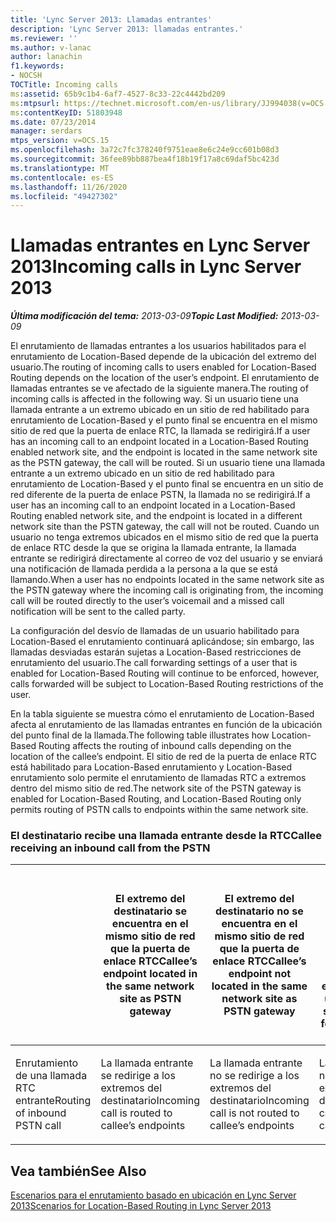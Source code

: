 ```yaml
---
title: 'Lync Server 2013: Llamadas entrantes'
description: 'Lync Server 2013: llamadas entrantes.'
ms.reviewer: ''
ms.author: v-lanac
author: lanachin
f1.keywords:
- NOCSH
TOCTitle: Incoming calls
ms:assetid: 65b9c1b4-6af7-4527-8c33-22c4442bd209
ms:mtpsurl: https://technet.microsoft.com/en-us/library/JJ994038(v=OCS.15)
ms:contentKeyID: 51803948
ms.date: 07/23/2014
manager: serdars
mtps_version: v=OCS.15
ms.openlocfilehash: 3a72c7fc378240f9751eae8e6c24e9cc601b08d3
ms.sourcegitcommit: 36fee89bb887bea4f18b19f17a8c69daf5bc423d
ms.translationtype: MT
ms.contentlocale: es-ES
ms.lasthandoff: 11/26/2020
ms.locfileid: "49427302"
---
```

# <a name="incoming-calls-in-lync-server-2013"></a><span data-ttu-id="99676-103">Llamadas entrantes en Lync Server 2013</span><span class="sxs-lookup"><span data-stu-id="99676-103">Incoming calls in Lync Server 2013</span></span>

<div data-xmlns="http://www.w3.org/1999/xhtml">

<div class="topic" data-xmlns="http://www.w3.org/1999/xhtml" data-msxsl="urn:schemas-microsoft-com:xslt" data-cs="https://msdn.microsoft.com/">

<div data-asp="https://msdn2.microsoft.com/asp">



</div>

<div id="mainSection">

<div id="mainBody"><span data-ttu-id="99676-104">

<span> </span></span><span class="sxs-lookup"><span data-stu-id="99676-104">

<span> </span></span></span>

<span data-ttu-id="99676-105">_**Última modificación del tema:** 2013-03-09_</span><span class="sxs-lookup"><span data-stu-id="99676-105">_**Topic Last Modified:** 2013-03-09_</span></span>

<span data-ttu-id="99676-106">El enrutamiento de llamadas entrantes a los usuarios habilitados para el enrutamiento de Location-Based depende de la ubicación del extremo del usuario.</span><span class="sxs-lookup"><span data-stu-id="99676-106">The routing of incoming calls to users enabled for Location-Based Routing depends on the location of the user’s endpoint.</span></span> <span data-ttu-id="99676-107">El enrutamiento de llamadas entrantes se ve afectado de la siguiente manera.</span><span class="sxs-lookup"><span data-stu-id="99676-107">The routing of incoming calls is affected in the following way.</span></span> <span data-ttu-id="99676-108">Si un usuario tiene una llamada entrante a un extremo ubicado en un sitio de red habilitado para enrutamiento de Location-Based y el punto final se encuentra en el mismo sitio de red que la puerta de enlace RTC, la llamada se redirigirá.</span><span class="sxs-lookup"><span data-stu-id="99676-108">If a user has an incoming call to an endpoint located in a Location-Based Routing enabled network site, and the endpoint is located in the same network site as the PSTN gateway, the call will be routed.</span></span> <span data-ttu-id="99676-109">Si un usuario tiene una llamada entrante a un extremo ubicado en un sitio de red habilitado para enrutamiento de Location-Based y el punto final se encuentra en un sitio de red diferente de la puerta de enlace PSTN, la llamada no se redirigirá.</span><span class="sxs-lookup"><span data-stu-id="99676-109">If a user has an incoming call to an endpoint located in a Location-Based Routing enabled network site, and the endpoint is located in a different network site than the PSTN gateway, the call will not be routed.</span></span> <span data-ttu-id="99676-110">Cuando un usuario no tenga extremos ubicados en el mismo sitio de red que la puerta de enlace RTC desde la que se origina la llamada entrante, la llamada entrante se redirigirá directamente al correo de voz del usuario y se enviará una notificación de llamada perdida a la persona a la que se está llamando.</span><span class="sxs-lookup"><span data-stu-id="99676-110">When a user has no endpoints located in the same network site as the PSTN gateway where the incoming call is originating from, the incoming call will be routed directly to the user’s voicemail and a missed call notification will be sent to the called party.</span></span>

<span data-ttu-id="99676-111">La configuración del desvío de llamadas de un usuario habilitado para Location-Based el enrutamiento continuará aplicándose; sin embargo, las llamadas desviadas estarán sujetas a Location-Based restricciones de enrutamiento del usuario.</span><span class="sxs-lookup"><span data-stu-id="99676-111">The call forwarding settings of a user that is enabled for Location-Based Routing will continue to be enforced, however, calls forwarded will be subject to Location-Based Routing restrictions of the user.</span></span>

<span data-ttu-id="99676-112">En la tabla siguiente se muestra cómo el enrutamiento de Location-Based afecta al enrutamiento de las llamadas entrantes en función de la ubicación del punto final de la llamada.</span><span class="sxs-lookup"><span data-stu-id="99676-112">The following table illustrates how Location-Based Routing affects the routing of inbound calls depending on the location of the callee’s endpoint.</span></span> <span data-ttu-id="99676-113">El sitio de red de la puerta de enlace RTC está habilitado para Location-Based enrutamiento y Location-Based enrutamiento solo permite el enrutamiento de llamadas RTC a extremos dentro del mismo sitio de red.</span><span class="sxs-lookup"><span data-stu-id="99676-113">The network site of the PSTN gateway is enabled for Location-Based Routing, and Location-Based Routing only permits routing of PSTN calls to endpoints within the same network site.</span></span>

### <a name="callee-receiving-an-inbound-call-from-the-pstn"></a><span data-ttu-id="99676-114">El destinatario recibe una llamada entrante desde la RTC</span><span class="sxs-lookup"><span data-stu-id="99676-114">Callee receiving an inbound call from the PSTN</span></span>

<table>
<colgroup>
<col style="width: 25%" />
<col style="width: 25%" />
<col style="width: 25%" />
<col style="width: 25%" />
</colgroup>
<thead>
<tr class="header">
<th></th>
<th><span data-ttu-id="99676-115">El extremo del destinatario se encuentra en el mismo sitio de red que la puerta de enlace RTC</span><span class="sxs-lookup"><span data-stu-id="99676-115">Callee’s endpoint located in the same network site as PSTN gateway</span></span></th>
<th><span data-ttu-id="99676-116">El extremo del destinatario no se encuentra en el mismo sitio de red que la puerta de enlace RTC</span><span class="sxs-lookup"><span data-stu-id="99676-116">Callee’s endpoint not located in the same network site as PSTN gateway</span></span></th>
<th><span data-ttu-id="99676-117">El extremo del destinatario se encuentra en un sitio de red desconocido o no habilitado para el enrutamiento basado en ubicación</span><span class="sxs-lookup"><span data-stu-id="99676-117">Callee’s endpoint located in unknown network site or not enabled for Location-Based Routing</span></span></th>
</tr>
</thead>
<tbody>
<tr class="odd">
<td><p><span data-ttu-id="99676-118">Enrutamiento de una llamada RTC entrante</span><span class="sxs-lookup"><span data-stu-id="99676-118">Routing of inbound PSTN call</span></span></p></td>
<td><p><span data-ttu-id="99676-119">La llamada entrante se redirige a los extremos del destinatario</span><span class="sxs-lookup"><span data-stu-id="99676-119">Incoming call is routed to callee’s endpoints</span></span></p></td>
<td><p><span data-ttu-id="99676-120">La llamada entrante no se redirige a los extremos del destinatario</span><span class="sxs-lookup"><span data-stu-id="99676-120">Incoming call is not routed to callee’s endpoints</span></span></p></td>
<td><p><span data-ttu-id="99676-121">La llamada entrante no se redirige a los extremos del destinatario</span><span class="sxs-lookup"><span data-stu-id="99676-121">Incoming call is not routed to callee’s endpoints</span></span></p></td>
</tr>
</tbody>
</table>

  

<div>

## <a name="see-also"></a><span data-ttu-id="99676-122">Vea también</span><span class="sxs-lookup"><span data-stu-id="99676-122">See Also</span></span>


[<span data-ttu-id="99676-123">Escenarios para el enrutamiento basado en ubicación en Lync Server 2013</span><span class="sxs-lookup"><span data-stu-id="99676-123">Scenarios for Location-Based Routing in Lync Server 2013</span></span>](lync-server-2013-scenarios-for-location-based-routing.md)  
  

<span data-ttu-id="99676-124"></div>

</div>

<span> </span>

</div>

</div>

</span><span class="sxs-lookup"><span data-stu-id="99676-124"></div>

</div>

<span> </span>

</div>

</div>

</span></span></div>

